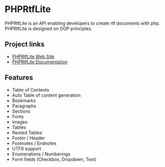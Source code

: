PHPRtfLite
===
PHPRtfLite is an API enabling developers to create rtf documents with php. PHPRtfLite is designed on OOP principles.

Project links
---
* [PHPRtfLite Web Site](https://sourceforge.net/projects/phprtf/)
* [PHPRtfLite Documentation](http://sigma-scripts.de/phprtflite/docs/)

Features
---
* Table of Contents
* Auto Table of content generation
* Bookmarks
* Paragraphs
* Sections
* Fonts
* Images
* Tables
* Nested Tables
* Footer / Header
* Footnotes / Endnotes
* UTF8 support
* Enumerations / Numberings
* Form fields (Checkbox, Dropdown, Text)
